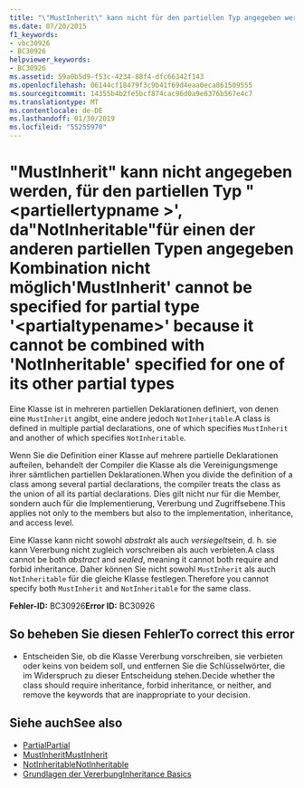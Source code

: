 ```yaml
---
title: "\"MustInherit\" kann nicht für den partiellen Typ angegeben werden kann '<partialtypename>\", da\"NotInheritable\"für einen der anderen partiellen Typen angegeben Kombination nicht möglich"
ms.date: 07/20/2015
f1_keywords:
- vbc30926
- BC30926
helpviewer_keywords:
- BC30926
ms.assetid: 59a0b5d9-f53c-4234-88f4-dfc66342f143
ms.openlocfilehash: 06144cf18479f3c9b41f69d4eaa0eca861509555
ms.sourcegitcommit: 14355b4b2fe5bcf874cac96d0a9e6376b567e4c7
ms.translationtype: MT
ms.contentlocale: de-DE
ms.lasthandoff: 01/30/2019
ms.locfileid: "55255970"
---
```

# <a name="mustinherit-cannot-be-specified-for-partial-type-partialtypename-because-it-cannot-be-combined-with-notinheritable-specified-for-one-of-its-other-partial-types"></a><span data-ttu-id="a1e4c-102">"MustInherit" kann nicht angegeben werden, für den partiellen Typ "\<partiellertypname >', da"NotInheritable"für einen der anderen partiellen Typen angegeben Kombination nicht möglich</span><span class="sxs-lookup"><span data-stu-id="a1e4c-102">'MustInherit' cannot be specified for partial type '\<partialtypename>' because it cannot be combined with 'NotInheritable' specified for one of its other partial types</span></span>
<span data-ttu-id="a1e4c-103">Eine Klasse ist in mehreren partiellen Deklarationen definiert, von denen eine `MustInherit` angibt, eine andere jedoch `NotInheritable`.</span><span class="sxs-lookup"><span data-stu-id="a1e4c-103">A class is defined in multiple partial declarations, one of which specifies `MustInherit` and another of which specifies `NotInheritable`.</span></span>  
  
 <span data-ttu-id="a1e4c-104">Wenn Sie die Definition einer Klasse auf mehrere partielle Deklarationen aufteilen, behandelt der Compiler die Klasse als die Vereinigungsmenge ihrer sämtlichen partiellen Deklarationen.</span><span class="sxs-lookup"><span data-stu-id="a1e4c-104">When you divide the definition of a class among several partial declarations, the compiler treats the class as the union of all its partial declarations.</span></span> <span data-ttu-id="a1e4c-105">Dies gilt nicht nur für die Member, sondern auch für die Implementierung, Vererbung und Zugriffsebene.</span><span class="sxs-lookup"><span data-stu-id="a1e4c-105">This applies not only to the members but also to the implementation, inheritance, and access level.</span></span>  
  
 <span data-ttu-id="a1e4c-106">Eine Klasse kann nicht sowohl *abstrakt* als auch *versiegelt*sein, d. h. sie kann Vererbung nicht zugleich vorschreiben als auch verbieten.</span><span class="sxs-lookup"><span data-stu-id="a1e4c-106">A class cannot be both *abstract* and *sealed*, meaning it cannot both require and forbid inheritance.</span></span> <span data-ttu-id="a1e4c-107">Daher können Sie nicht sowohl `MustInherit` als auch `NotInheritable` für die gleiche Klasse festlegen.</span><span class="sxs-lookup"><span data-stu-id="a1e4c-107">Therefore you cannot specify both `MustInherit` and `NotInheritable` for the same class.</span></span>  
  
 <span data-ttu-id="a1e4c-108">**Fehler-ID:** BC30926</span><span class="sxs-lookup"><span data-stu-id="a1e4c-108">**Error ID:** BC30926</span></span>  
  
## <a name="to-correct-this-error"></a><span data-ttu-id="a1e4c-109">So beheben Sie diesen Fehler</span><span class="sxs-lookup"><span data-stu-id="a1e4c-109">To correct this error</span></span>  
  
-   <span data-ttu-id="a1e4c-110">Entscheiden Sie, ob die Klasse Vererbung vorschreiben, sie verbieten oder keins von beidem soll, und entfernen Sie die Schlüsselwörter, die im Widerspruch zu dieser Entscheidung stehen.</span><span class="sxs-lookup"><span data-stu-id="a1e4c-110">Decide whether the class should require inheritance, forbid inheritance, or neither, and remove the keywords that are inappropriate to your decision.</span></span>  
  
## <a name="see-also"></a><span data-ttu-id="a1e4c-111">Siehe auch</span><span class="sxs-lookup"><span data-stu-id="a1e4c-111">See also</span></span>
- [<span data-ttu-id="a1e4c-112">Partial</span><span class="sxs-lookup"><span data-stu-id="a1e4c-112">Partial</span></span>](../../visual-basic/language-reference/modifiers/partial.md)
- [<span data-ttu-id="a1e4c-113">MustInherit</span><span class="sxs-lookup"><span data-stu-id="a1e4c-113">MustInherit</span></span>](../../visual-basic/language-reference/modifiers/mustinherit.md)
- [<span data-ttu-id="a1e4c-114">NotInheritable</span><span class="sxs-lookup"><span data-stu-id="a1e4c-114">NotInheritable</span></span>](../../visual-basic/language-reference/modifiers/notinheritable.md)
- [<span data-ttu-id="a1e4c-115">Grundlagen der Vererbung</span><span class="sxs-lookup"><span data-stu-id="a1e4c-115">Inheritance Basics</span></span>](../../visual-basic/programming-guide/language-features/objects-and-classes/inheritance-basics.md)
